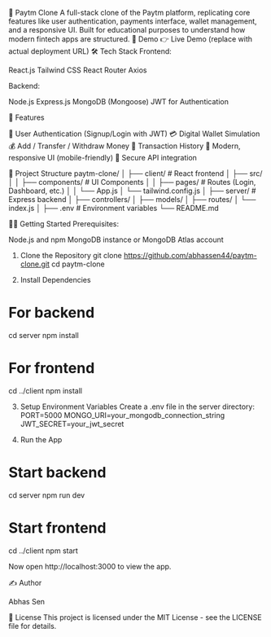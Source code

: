 💸 Paytm Clone
A full-stack clone of the Paytm platform, replicating core features like user authentication, payments interface, wallet management, and a responsive UI. Built for educational purposes to understand how modern fintech apps are structured.
🚀 Demo
👉 Live Demo (replace with actual deployment URL)
🛠️ Tech Stack
Frontend:

React.js
Tailwind CSS
React Router
Axios

Backend:

Node.js
Express.js
MongoDB (Mongoose)
JWT for Authentication

📆 Features

🔐 User Authentication (Signup/Login with JWT)
💳 Digital Wallet Simulation
💰 Add / Transfer / Withdraw Money
🧾 Transaction History
🎨 Modern, responsive UI (mobile-friendly)
🔡 Secure API integration

📁 Project Structure
paytm-clone/
│
├── client/                  # React frontend
│   ├── src/
│   │   ├── components/      # UI Components
│   │   ├── pages/           # Routes (Login, Dashboard, etc.)
│   │   └── App.js
│   └── tailwind.config.js
│
├── server/                  # Express backend
│   ├── controllers/
│   ├── models/
│   ├── routes/
│   └── index.js
│
├── .env                     # Environment variables
└── README.md

🧑‍💻 Getting Started
Prerequisites:

Node.js and npm
MongoDB instance or MongoDB Atlas account

1. Clone the Repository
git clone https://github.com/abhassen44/paytm-clone.git
cd paytm-clone

2. Install Dependencies
# For backend
cd server
npm install

# For frontend
cd ../client
npm install

3. Setup Environment Variables
Create a .env file in the server directory:
PORT=5000
MONGO_URI=your_mongodb_connection_string
JWT_SECRET=your_jwt_secret

4. Run the App
# Start backend
cd server
npm run dev

# Start frontend
cd ../client
npm start

Now open http://localhost:3000 to view the app.


✍️ Author

Abhas Sen

📄 License
This project is licensed under the MIT License - see the LICENSE file for details.



